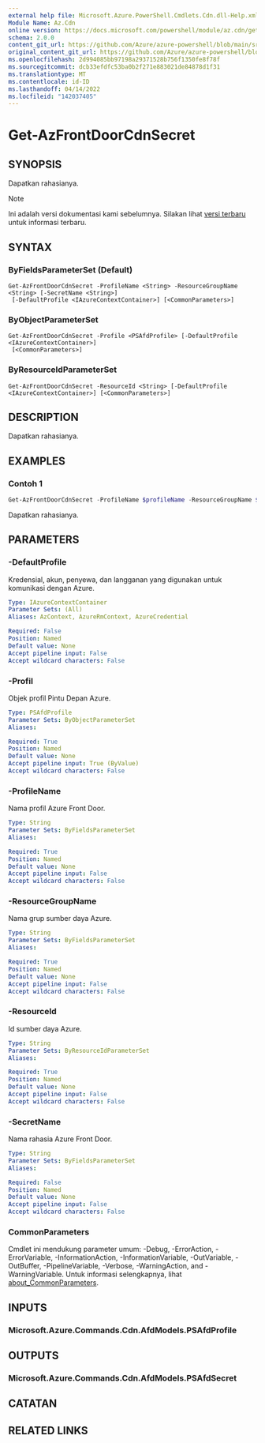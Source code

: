 ```yaml
---
external help file: Microsoft.Azure.PowerShell.Cmdlets.Cdn.dll-Help.xml
Module Name: Az.Cdn
online version: https://docs.microsoft.com/powershell/module/az.cdn/get-azfrontdoorcdnsecret
schema: 2.0.0
content_git_url: https://github.com/Azure/azure-powershell/blob/main/src/Cdn/Cdn/help/Get-AzFrontDoorCdnSecret.md
original_content_git_url: https://github.com/Azure/azure-powershell/blob/main/src/Cdn/Cdn/help/Get-AzFrontDoorCdnSecret.md
ms.openlocfilehash: 2d994085bb97198a29371528b756f1350fe8f78f
ms.sourcegitcommit: dcb33efdfc53ba0b2f271e883021de84878d1f31
ms.translationtype: MT
ms.contentlocale: id-ID
ms.lasthandoff: 04/14/2022
ms.locfileid: "142037405"
---
```

# Get-AzFrontDoorCdnSecret

## SYNOPSIS
Dapatkan rahasianya.

> [!NOTE]
>Ini adalah versi dokumentasi kami sebelumnya. Silakan lihat [versi terbaru](/powershell/module/az.cdn/get-azfrontdoorcdnsecret) untuk informasi terbaru.

## SYNTAX

### ByFieldsParameterSet (Default)
```
Get-AzFrontDoorCdnSecret -ProfileName <String> -ResourceGroupName <String> [-SecretName <String>]
 [-DefaultProfile <IAzureContextContainer>] [<CommonParameters>]
```

### ByObjectParameterSet
```
Get-AzFrontDoorCdnSecret -Profile <PSAfdProfile> [-DefaultProfile <IAzureContextContainer>]
 [<CommonParameters>]
```

### ByResourceIdParameterSet
```
Get-AzFrontDoorCdnSecret -ResourceId <String> [-DefaultProfile <IAzureContextContainer>] [<CommonParameters>]
```

## DESCRIPTION
Dapatkan rahasianya.

## EXAMPLES

### Contoh 1
```powershell
Get-AzFrontDoorCdnSecret -ProfileName $profileName -ResourceGroupName $resourceGroupName -SecretName $secretName
```

Dapatkan rahasianya.

## PARAMETERS

### -DefaultProfile
Kredensial, akun, penyewa, dan langganan yang digunakan untuk komunikasi dengan Azure.

```yaml
Type: IAzureContextContainer
Parameter Sets: (All)
Aliases: AzContext, AzureRmContext, AzureCredential

Required: False
Position: Named
Default value: None
Accept pipeline input: False
Accept wildcard characters: False
```

### -Profil
Objek profil Pintu Depan Azure.

```yaml
Type: PSAfdProfile
Parameter Sets: ByObjectParameterSet
Aliases:

Required: True
Position: Named
Default value: None
Accept pipeline input: True (ByValue)
Accept wildcard characters: False
```

### -ProfileName
Nama profil Azure Front Door.

```yaml
Type: String
Parameter Sets: ByFieldsParameterSet
Aliases:

Required: True
Position: Named
Default value: None
Accept pipeline input: False
Accept wildcard characters: False
```

### -ResourceGroupName
Nama grup sumber daya Azure.

```yaml
Type: String
Parameter Sets: ByFieldsParameterSet
Aliases:

Required: True
Position: Named
Default value: None
Accept pipeline input: False
Accept wildcard characters: False
```

### -ResourceId
Id sumber daya Azure.

```yaml
Type: String
Parameter Sets: ByResourceIdParameterSet
Aliases:

Required: True
Position: Named
Default value: None
Accept pipeline input: False
Accept wildcard characters: False
```

### -SecretName
Nama rahasia Azure Front Door.

```yaml
Type: String
Parameter Sets: ByFieldsParameterSet
Aliases:

Required: False
Position: Named
Default value: None
Accept pipeline input: False
Accept wildcard characters: False
```

### CommonParameters
Cmdlet ini mendukung parameter umum: -Debug, -ErrorAction, -ErrorVariable, -InformationAction, -InformationVariable, -OutVariable, -OutBuffer, -PipelineVariable, -Verbose, -WarningAction, and -WarningVariable. Untuk informasi selengkapnya, lihat [about_CommonParameters](http://go.microsoft.com/fwlink/?LinkID=113216).

## INPUTS

### Microsoft.Azure.Commands.Cdn.AfdModels.PSAfdProfile

## OUTPUTS

### Microsoft.Azure.Commands.Cdn.AfdModels.PSAfdSecret

## CATATAN

## RELATED LINKS
